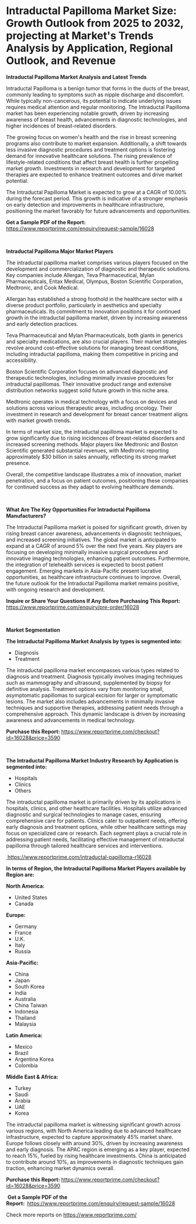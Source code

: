 <p><h1>Intraductal Papilloma Market Size: Growth Outlook from 2025 to 2032, projecting at Market's Trends Analysis by Application, Regional Outlook, and Revenue</h1></p><p><strong>Intraductal Papilloma Market Analysis and Latest Trends</strong></p>
<p><p>Intraductal Papilloma is a benign tumor that forms in the ducts of the breast, commonly leading to symptoms such as nipple discharge and discomfort. While typically non-cancerous, its potential to indicate underlying issues requires medical attention and regular monitoring. The Intraductal Papilloma market has been experiencing notable growth, driven by increasing awareness of breast health, advancements in diagnostic technologies, and higher incidences of breast-related disorders.</p><p>The growing focus on women's health and the rise in breast screening programs also contribute to market expansion. Additionally, a shift towards less invasive diagnostic procedures and treatment options is fostering demand for innovative healthcare solutions. The rising prevalence of lifestyle-related conditions that affect breast health is further propelling market growth. Investments in research and development for targeted therapies are expected to enhance treatment outcomes and drive market potential.</p><p>The Intraductal Papilloma Market is expected to grow at a CAGR of 10.00% during the forecast period. This growth is indicative of a stronger emphasis on early detection and improvements in healthcare infrastructure, positioning the market favorably for future advancements and opportunities.</p></p>
<p><strong>Get a Sample PDF of the Report:&nbsp;</strong> <a href="https://www.reportprime.com/enquiry/request-sample/16028?utm_campaign=2318&utm_medium=2&utm_source=Github&utm_content=ia&utm_term=20032025&utm_id=intraductal-papilloma">https://www.reportprime.com/enquiry/request-sample/16028</a></p>
<p>&nbsp;</p>
<p><strong>Intraductal Papilloma Major Market Players</strong></p>
<p><p>The intraductal papilloma market comprises various players focused on the development and commercialization of diagnostic and therapeutic solutions. Key companies include Allergan, Teva Pharmaceutical, Mylan Pharmaceuticals, Entax Medical, Olympus, Boston Scientific Corporation, Medtronic, and Cook Medical. </p><p>Allergan has established a strong foothold in the healthcare sector with a diverse product portfolio, particularly in aesthetics and specialty pharmaceuticals. Its commitment to innovation positions it for continued growth in the intraductal papilloma market, driven by increasing awareness and early detection practices.</p><p>Teva Pharmaceutical and Mylan Pharmaceuticals, both giants in generics and specialty medications, are also crucial players. Their market strategies revolve around cost-effective solutions for managing breast conditions, including intraductal papilloma, making them competitive in pricing and accessibility.</p><p>Boston Scientific Corporation focuses on advanced diagnostic and therapeutic technologies, including minimally invasive procedures for intraductal papillomas. Their innovative product range and extensive distribution networks suggest solid future growth in this niche area.</p><p>Medtronic operates in medical technology with a focus on devices and solutions across various therapeutic areas, including oncology. Their investment in research and development for breast cancer treatment aligns with market growth trends.</p><p>In terms of market size, the intraductal papilloma market is expected to grow significantly due to rising incidences of breast-related disorders and increased screening methods. Major players like Medtronic and Boston Scientific generated substantial revenues, with Medtronic reporting approximately $30 billion in sales annually, reflecting its strong market presence.</p><p>Overall, the competitive landscape illustrates a mix of innovation, market penetration, and a focus on patient outcomes, positioning these companies for continued success as they adapt to evolving healthcare demands.</p></p>
<p>&nbsp;</p>
<p><strong>What Are The Key Opportunities For Intraductal Papilloma Manufacturers?</strong></p>
<p><p>The Intraductal Papilloma market is poised for significant growth, driven by rising breast cancer awareness, advancements in diagnostic techniques, and increased screening initiatives. The global market is anticipated to expand at a CAGR of around 5% over the next five years. Key players are focusing on developing minimally invasive surgical procedures and innovative imaging technologies, enhancing patient outcomes. Furthermore, the integration of telehealth services is expected to boost patient engagement. Emerging markets in Asia-Pacific present lucrative opportunities, as healthcare infrastructure continues to improve. Overall, the future outlook for the Intraductal Papilloma market remains positive, with ongoing research and development.</p></p>
<p><strong>Inquire or Share Your Questions If Any Before Purchasing This Report:</strong> <a href="https://www.reportprime.com/enquiry/pre-order/16028?utm_campaign=2318&utm_medium=2&utm_source=Github&utm_content=ia&utm_term=20032025&utm_id=intraductal-papilloma">https://www.reportprime.com/enquiry/pre-order/16028</a></p>
<p>&nbsp;</p>
<p><strong>Market Segmentation</strong></p>
<p><strong>The Intraductal Papilloma Market Analysis by types is segmented into:</strong></p>
<p><ul><li>Diagnosis</li><li>Treatment</li></ul></p>
<p><p>The intraductal papilloma market encompasses various types related to diagnosis and treatment. Diagnosis typically involves imaging techniques such as mammography and ultrasound, supplemented by biopsy for definitive analysis. Treatment options vary from monitoring small, asymptomatic papillomas to surgical excision for larger or symptomatic lesions. The market also includes advancements in minimally invasive techniques and supportive therapies, addressing patient needs through a comprehensive approach. This dynamic landscape is driven by increasing awareness and advancements in medical technology.</p></p>
<p><strong>Purchase this Report:&nbsp;</strong><a href="https://www.reportprime.com/checkout?id=16028&price=3590&utm_campaign=2318&utm_medium=2&utm_source=Github&utm_content=ia&utm_term=20032025&utm_id=intraductal-papilloma">https://www.reportprime.com/checkout?id=16028&price=3590</a></p>
<p>&nbsp;</p>
<p><strong>The Intraductal Papilloma Market Industry Research by Application is segmented into:</strong></p>
<p><ul><li>Hospitals</li><li>Clinics</li><li>Others</li></ul></p>
<p><p>The intraductal papilloma market is primarily driven by its applications in hospitals, clinics, and other healthcare facilities. Hospitals utilize advanced diagnostic and surgical technologies to manage cases, ensuring comprehensive care for patients. Clinics cater to outpatient needs, offering early diagnosis and treatment options, while other healthcare settings may focus on specialized care or research. Each segment plays a crucial role in addressing patient needs, facilitating effective management of intraductal papilloma through tailored healthcare services and interventions.</p></p>
<p><a href="https://www.reportprime.com/intraductal-papilloma-r16028?utm_campaign=2318&utm_medium=2&utm_source=Github&utm_content=ia&utm_term=20032025&utm_id=intraductal-papilloma">&nbsp;https://www.reportprime.com/intraductal-papilloma-r16028</a></p>
<p><strong>In terms of Region, the Intraductal Papilloma Market Players available by Region are:</strong></p>
<p>
    <p> <strong> North America: </strong>
        <ul>
            <li>United States</li>
            <li>Canada</li>
        </ul>
        </p> 
    <p> <strong> Europe: </strong>
        <ul>
            <li>Germany</li>
            <li>France</li>
            <li>U.K.</li>
            <li>Italy</li>
            <li>Russia</li>
        </ul>
        </p> 
    <p> <strong> Asia-Pacific: </strong>
        <ul>
            <li>China</li>
            <li>Japan</li>
            <li>South Korea</li>
            <li>India</li>
            <li>Australia</li>
            <li>China Taiwan</li>
            <li>Indonesia</li>
            <li>Thailand</li>
            <li>Malaysia</li>
        </ul>
        </p> 
    <p> <strong> Latin America: </strong>
        <ul>
            <li>Mexico</li>
            <li>Brazil</li>
            <li>Argentina Korea</li>
            <li>Colombia</li>
        </ul>
        </p> 
    <p> <strong> Middle East & Africa: </strong>
        <ul>
            <li>Turkey</li>
            <li>Saudi</li>
            <li>Arabia</li>
            <li>UAE</li>
            <li>Korea</li>
        </ul>
    </p>
    </p>
<p><p>The intraductal papilloma market is witnessing significant growth across various regions, with North America leading due to advanced healthcare infrastructure, expected to capture approximately 45% market share. Europe follows closely with around 30%, driven by increasing awareness and early diagnosis. The APAC region is emerging as a key player, expected to reach 15%, fueled by rising healthcare investments. China is anticipated to contribute around 10%, as improvements in diagnostic techniques gain traction, enhancing market dynamics overall.</p></p>
<p><strong>Purchase this Report: </strong><a href="https://www.reportprime.com/checkout?id=16028&price=3590&utm_campaign=2318&utm_medium=2&utm_source=Github&utm_content=ia&utm_term=20032025&utm_id=intraductal-papilloma">https://www.reportprime.com/checkout?id=16028&price=3590</a></p>
<p>&nbsp;<strong>Get a Sample PDF of the Report:&nbsp;&nbsp;</strong><a href="https://www.reportprime.com/enquiry/request-sample/16028?utm_campaign=2318&utm_medium=2&utm_source=Github&utm_content=ia&utm_term=20032025&utm_id=intraductal-papilloma">https://www.reportprime.com/enquiry/request-sample/16028</a></p>
<p><strong></strong></p>
<p>Check more reports on <a href="https://www.reportprime.com/?utm_campaign=2318&utm_medium=2&utm_source=Github&utm_content=ia&utm_term=20032025&utm_id=intraductal-papilloma">https://www.reportprime.com/</a></p>